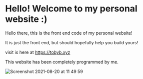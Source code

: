 
<h1>
  Hello! Welcome to my personal website :)
  </h1>

Hello there, this is the front end code of my personal website!

It is just the front end, but should hopefully help you build yours!

visit is here at https://tobyb.xyz

This website has been completely programmed by me.

![Screenshot 2021-08-20 at 11 49 59](https://user-images.githubusercontent.com/77097223/130222627-144fd6d5-ca7c-4e10-9817-193f1cc7bc83.png)
